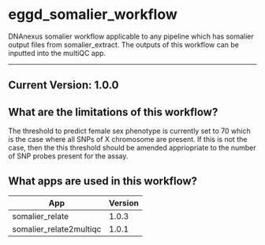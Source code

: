 # eggd_somalier_workflow

DNAnexus somalier workflow applicable to any pipeline which has somalier
output files from somalier_extract. The outputs of this workflow
can be inputted into the multiQC app.

-------

## Current Version: 1.0.0

## What are the limitations of this workflow?

The threshold to predict female sex phenotype is currently set to
70 which is the case where all SNPs of X chromosome are present. If this
is not the case, then the this threshold should be amended appriopriate
to the number of SNP probes present for the assay.

## What apps are used in this workflow?

|  App 	| Version  	|
|---	|---	|
|somalier_relate       |1.0.3|
|somalier_relate2multiqc   |1.0.1|